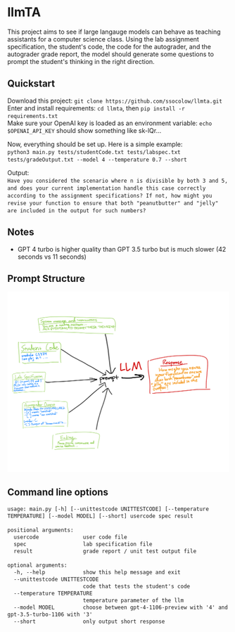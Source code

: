 # llmTA
This project aims to see if large langauge models can behave as teaching assistants for a computer science class. Using the lab assignment specification, the student's code, the code for the autograder, and the autograder grade report, the model should generate some questions to prompt the student's thinking in the right direction.

## Quickstart
Download this project: `git clone https://github.com/ssocolow/llmta.git`  
Enter and install requirements: `cd llmta`, then `pip install -r requirements.txt`  
Make sure your OpenAI key is loaded as an environment variable: `echo $OPENAI_API_KEY` should show something like sk-lQr...  

Now, everything should be set up.  Here is a simple example:  
`python3 main.py tests/studentCode.txt tests/labspec.txt tests/gradeOutput.txt --model 4 --temperature 0.7 --short`  

Output:  
`Have you considered the scenario where n is divisible by both 3 and 5, and does your current implementation handle this case correctly according to the assignment specifications? If not, how might you revise your function to ensure that both "peanutbutter" and "jelly" are included in the output for such numbers?`  

## Notes
- GPT 4 turbo is higher quality than GPT 3.5 turbo but is much slower (42 seconds vs 11 seconds)

## Prompt Structure
![alt text](llmta_illustration.png)

## Command line options
```
usage: main.py [-h] [--unittestcode UNITTESTCODE] [--temperature TEMPERATURE] [--model MODEL] [--short] usercode spec result

positional arguments:
  usercode              user code file
  spec                  lab specification file
  result                grade report / unit test output file

optional arguments:
  -h, --help            show this help message and exit
  --unittestcode UNITTESTCODE
                        code that tests the student's code
  --temperature TEMPERATURE
                        temperature parameter of the llm
  --model MODEL         choose between gpt-4-1106-preview with '4' and gpt-3.5-turbo-1106 with '3'
  --short               only output short response
```
